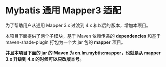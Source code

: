 # Mybatis 通用 Mapper3 适配

为了帮助用户从通用 Mapper 3.x 过渡到 4.x 和以后的版本，增加本项目。

本项目下面提供了两个子模块，基于 Maven 依赖传递的 **dependencies** 和基于 maven-shade-plugin 打包为一个大 jar 包的 **mapper** 项目。

**并且本项目下面的 jar 的 Maven 为 cn.lm.mybtis:mapper，也就是从 mapper 3.x 升级到 4.x 的时候可以只改版本号。**


